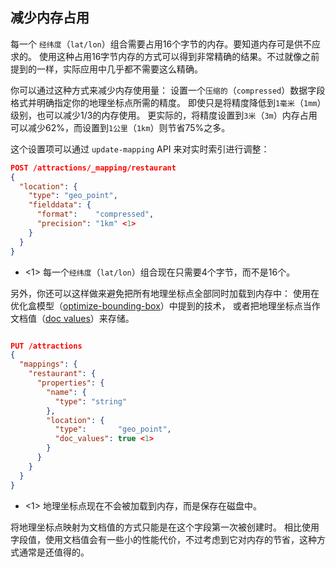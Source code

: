 ## 减少内存占用

每一个 `经纬度`（`lat/lon`）组合需要占用16个字节的内存。要知道内存可是供不应求的。
使用这种占用16字节内存的方式可以得到非常精确的结果。不过就像之前提到的一样，实际应用中几乎都不需要这么精确。

你可以通过这种方式来减少内存使用量：
设置一个`压缩的`（`compressed`）数据字段格式并明确指定你的地理坐标点所需的精度。
即使只是将精度降低到`1毫米`（`1mm`）级别，也可以减少1/3的内存使用。
更实际的，将精度设置到`3米`（`3m`）内存占用可以减少62%，而设置到`1公里`（`1km`）则节省75%之多。

这个设置项可以通过 `update-mapping` API 来对实时索引进行调整：

```json
POST /attractions/_mapping/restaurant
{
  "location": {
    "type": "geo_point",
    "fielddata": {
      "format":    "compressed",
      "precision": "1km" <1>
    }
  }
}
```
- <1> 每一个`经纬度`（`lat/lon`）组合现在只需要4个字节，而不是16个。

另外，你还可以这样做来避免把所有地理坐标点全部同时加载到内存中：
使用在优化盒模型（[optimize-bounding-box](optimize-bounding-box)）中提到的技术，
或者把地理坐标点当作文档值（[doc values](doc-values)）来存储。

```json

PUT /attractions
{
  "mappings": {
    "restaurant": {
      "properties": {
        "name": {
          "type": "string"
        },
        "location": {
          "type":       "geo_point",
          "doc_values": true <1>
        }
      }
    }
  }
}
```
- <1> 地理坐标点现在不会被加载到内存，而是保存在磁盘中。


将地理坐标点映射为文档值的方式只能是在这个字段第一次被创建时。
相比使用字段值，使用文档值会有一些小的性能代价，不过考虑到它对内存的节省，这种方式通常是还值得的。
